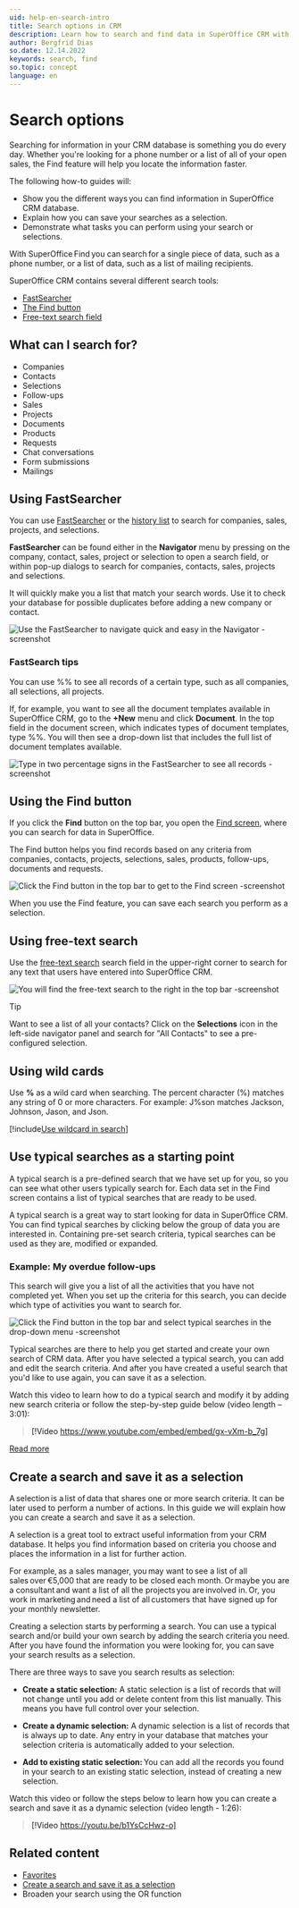 ```yaml
---
uid: help-en-search-intro
title: Search options in CRM
description: Learn how to search and find data in SuperOffice CRM with just a few clicks.
author: Bergfrid Dias
so.date: 12.14.2022
keywords: search, find
so.topic: concept
language: en
---
```


# Search options

Searching for information in your CRM database is something you do every day. Whether you're looking for a phone number or a list of all of your open sales, the Find feature will help you locate the information faster.

The following how-to guides will:

* Show you the different ways you can find information in SuperOffice CRM database.
* Explain how you can save your searches as a selection.
* Demonstrate what tasks you can perform using your search or selections.

With SuperOffice Find you can search for a single piece of data, such as a phone number, or a list of data, such as a list of mailing recipients.

SuperOffice CRM contains several different search tools:

* [FastSearcher][3]
* [The Find button][1]
* [Free-text search field][2]

## What can I search for?

* Companies
* Contacts
* Selections
* Follow-ups
* Sales
* Projects
* Documents
* Products
* Requests
* Chat conversations
* Form submissions
* Mailings

## Using FastSearcher

You can use [FastSearcher][3] or the [history list][5] to search for companies, sales, projects, and selections.

**FastSearcher** can be found either in the **Navigator** menu by pressing on the company, contact, sales, project or selection to open a search field, or within pop-up dialogs to search for companies, contacts, sales, projects and selections.

It will quickly make you a list that match your search words. Use it to check your database for possible duplicates before adding a new company or contact.

![Use the FastSearcher to navigate quick and easy in the Navigator -screenshot][img1]

### FastSearch tips

You can use %% to see all records of a certain type, such as all companies, all selections, all projects.

If, for example, you want to see all the document templates available in SuperOffice CRM, go to the **+New** menu and click **Document**. In the top field in the document screen, which indicates types of document templates, type %%. You will then see a drop-down list that includes the full list of document templates available.

![Type in two percentage signs in the FastSearcher to see all records -screenshot][img4]

## Using the Find button

If you click the **Find** button on the top bar, you open the [Find screen][1], where you can search for data in SuperOffice.

The Find button helps you find records based on any criteria from companies, contacts, projects, selections, sales, products, follow-ups, documents and requests.

![Click the Find button in the top bar to get to the Find screen -screenshot][img2]

When you use the Find feature, you can save each search you perform as a selection.

## Using free-text search

Use the [free-text search][2] search field in the upper-right corner to search for any text that users have entered into SuperOffice CRM.

![You will find the free-text search to the right in the top bar -screenshot][img3]

> [!TIP]
> Want to see a list of all your contacts? Click on the **Selections** icon in the left-side navigator panel and search for "All Contacts" to see a pre-configured selection.

## Using wild cards

Use **%** as a wild card when searching. The percent character (%) matches any string of 0 or more characters. For example: J%son matches Jackson, Johnson, Jason, and Json.

[!include[Use wildcard in search](includes/tip-search-wildcard.md)]

## <a id="typical" />Use typical searches as a starting point

A typical search is a pre-defined search that we have set up for you, so you can see what other users typically search for. Each data set in the Find screen contains a list of typical searches that are ready to be used.

A typical search is a great way to start looking for data in SuperOffice CRM. You can find typical searches by clicking below the group of data you are interested in. Containing pre-set search criteria, typical searches can be used as they are, modified or expanded.

### Example: My overdue follow-ups

This search will give you a list of all the activities that you have not completed yet. When you set up the criteria for this search, you can decide which type of activities you want to search for.

![Click the Find button in the top bar and select typical searches in the drop-down menu -screenshot][img5]

Typical searches are there to help you get started and create your own search of CRM data. After you have selected a typical search, you can add and edit the search criteria. And after you have created a useful search that you'd like to use again, you can save it as a selection.

Watch this video to learn how to do a typical search and modify it by adding new search criteria or follow the step-by-step guide below (video length – 3:01):

<!-- markdownlint-disable-next-line MD034 DOCSMD007 -->
> [!Video https://www.youtube.com/embed/embed/gx-vXm-b_7g]

[Read more][6]

## <a id="search-to-selection" />Create a search and save it as a selection

A selection is a list of data that shares one or more search criteria. It can be later used to perform a number of actions. In this guide we will explain how you can create a search and save it as a selection.

A selection is a great tool to extract useful information from your CRM database. It helps you find information based on criteria you choose and places the information in a list for further action.

For example, as a sales manager, you may want to see a list of all sales over €5,000 that are ready to be closed each month. Or maybe you are a consultant and want a list of all the projects you are involved in. Or, you work in marketing and need a list of all customers that have signed up for your monthly newsletter.

Creating a selection starts by performing a search. You can use a typical search and/or build your own search by adding the search criteria you need. After you have found the information you were looking for, you can save your search results as a selection.

There are three ways to save you search results as selection:

* **Create a static selection:** A static selection is a list of records that will not change until you add or delete content from this list manually. This means you have full control over your selection.

* **Create a dynamic selection:** A dynamic selection is a list of records that is always up to date. Any entry in your database that matches your selection criteria is automatically added to your selection.

* **Add to existing static selection:** You can add all the records you found in your search to an existing static selection, instead of creating a new selection.

Watch this video or follow the steps below to learn how you can create a search and save it as a dynamic selection (video length - 1:26):

<!-- markdownlint-disable-next-line MD034 DOCSMD007 -->
> [!Video https://youtu.be/b1YsCcHwz-o]

## Related content

* [Favorites][4]
* [Create a search and save it as a selection][7]
* Broaden your search using the OR function

<!-- Referenced links -->
[1]: find-screen.md
[2]: freetext-search.md
[3]: using-fastsearcher.md
[4]: ../../learn/basics/fav.md
[5]: using-history-list.md
[6]: using-search-criteria.md
[7]: ../selection/learn/create/index.md

<!-- Referenced images -->
[img1]: media/search-find-fastsearcher.png
[img2]: media/getstarted-search-find-findscreen.png
[img3]: media/freetext-search-find.png
[img4]: media/getstarted-document-fastsearcher.png
[img5]: media/typical-search.png
